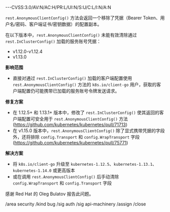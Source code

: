 ---CVSS:3.0/AV:N/AC:H/PR:L/UI:N/S:U/C:L/I:N/A:N

`rest.AnonymousClientConfig()` 方法会返回一个移除了凭据（Bearer Token、用户名/密码、客户端证书/密钥数据）的配置副本。

在以下版本中，`rest.AnonymousClientConfig()` 未能有效清除通过 `rest.InClusterConfig()` 加载的服务账号凭据：
* v1.12.0-v1.12.4
* v1.13.0

**影响范围**
* 直接对通过 `rest.InClusterConfig()` 加载的客户端配置使用 `rest.AnonymousClientConfig()` 方法的 `k8s.io/client-go` 用户，获取的客户端配置仍可能携带已加载的服务账号令牌发送请求。

**修复方案**
* 在 1.12.5+ 和 1.13.1+ 版本中，修改了 `rest.InClusterConfig()` 使其返回的客户端配置可安全用于 `rest.AnonymousClientConfig()` 方法 (https://github.com/kubernetes/kubernetes/pull/71713)
* 在 v1.15.0 版本中，`rest.AnonymousClientConfig()` 除了显式携带凭据的字段外，还将排除 `config.Transport` 和 `config.WrapTransport` 字段 (https://github.com/kubernetes/kubernetes/pull/75771)

**解决方案**
* 将 `k8s.io/client-go` 升级至 `kubernetes-1.12.5`、`kubernetes-1.13.1`、`kubernetes-1.14.0` 或更高版本
* 或在调用 `rest.AnonymousClientConfig()` 后手动清除 `config.WrapTransport` 和 `config.Transport` 字段

感谢 Red Hat 的 Oleg Bulatov 报告此问题。

/area security
/kind bug
/sig auth
/sig api-machinery
/assign
/close